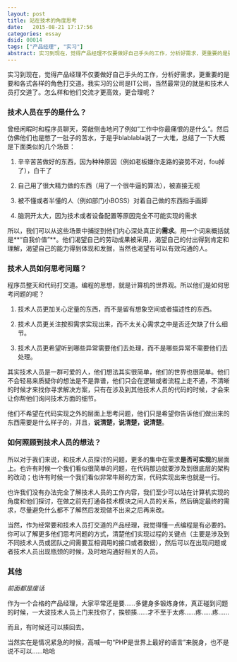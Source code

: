 ```yaml
---
layout: post
title: 站在技术的角度思考
date:   2015-08-21 17:17:56
categories: essay
dsid: 00014
tags: ["产品经理", "实习"]
abstract: 实习到现在，觉得产品经理不仅要做好自己手头的工作，分析好需求，更重要的是要和各式各样的角色打交道。我实习的公司是IT公司，当然最常见的就是和技术人员打交道了。怎么样和他们交流才更高效，更合理呢？
---
```


实习到现在，觉得产品经理不仅要做好自己手头的工作，分析好需求，更重要的是要和各式各样的角色打交道。我实习的公司是IT公司，当然最常见的就是和技术人员打交道了。怎么样和他们交流才更高效，更合理呢？

### 技术人员在乎的是什么？

曾经闲暇时和程序员聊天，旁敲侧击地问了例如“工作中你最痛恨的是什么”。然后仿佛他们也是憋了一肚子的苦水，于是乎blablabla说了一大堆，总结了一下大概是下面类似的几个场景：

1. 辛辛苦苦做好的东西，因为种种原因（例如老板嫌你走路的姿势不对，fou掉了），白干了

2. 自己用了很大精力做的东西（用了一个很牛逼的算法），被直接无视

3. 被不懂或者半懂的人（例如部门小BOSS）对着自己做的东西指手画脚

4. 脑洞开太大，因为技术或者设备配置等原因完全不可能实现的需求

所以，我们可以从这些场景中捕捉到他们内心深处真正的**需求**。用一个词来概括就是**“自我价值”**。他们渴望自己的劳动成果被采用，渴望自己的付出得到肯定和理解，渴望自己的能力得到体现和发掘，当然也渴望有可以有效沟通的人。

### 技术人员如何思考问题？

程序员整天和代码打交道。编程的思想，就是计算机的世界观。所以他们是如何思考问题的呢？

1. 技术人员更加关心定量的东西，而不是留有想象空间或者描述性的东西。

2. 技术人员更关注按照需求实现出来，而不太关心需求之中是否还欠缺了什么细节。

3. 技术人员更希望听到哪些异常需要他们去处理，而不是哪些异常不需要他们去处理。

其实技术人员是一群可爱的人，他们想法其实很简单，他们的世界也很简单。他们不会轻易来质疑你的想法是不是靠谱，他们只会在逻辑或者流程上走不通，不清晰的时候才来找你寻求解决方案，只有在涉及到其他技术人员的代码的时候，才会来让你帮他们询问技术方面的细节。

他们不希望在代码实现之外的层面上思考问题，他们只是希望你告诉他们做出来的东西需要是什么样子的，并且，**说清楚，说清楚，说清楚**。

### 如何照顾到技术人员的想法？

所以对于我们来说，和技术人员探讨的问题，更多的集中在需求**是否可实现**的层面上。也许有时候一个我们看似很简单的问题，在代码那边就要涉及到很底层的架构的改动；也许有时候一个我们看似非常牛掰的方案，代码实现出来也就是一行。

也许我们没有办法完全了解技术人员的工作内容，我们至少可以站在计算机实现的角度和他们探讨，在做之前先打通各技术模块之间人员的关系，然后确定最终的需求，尽量避免什么都不了解然后发现做不出来之后再来改。

当然，作为经常要和技术人员打交道的产品经理，我觉得懂一点编程是有必要的。你可以了解更多他们思考问题的方式，清楚他们实现过程的关键点（主要是涉及到不同技术人员或团队之间需要互相调用的接口或者数据），然后可以在出现问题或者技术人员出现瓶颈的时候，及时地沟通好相关的人员。

### 其他

*前面都是废话*

作为一个合格的产品经理，大家平常还是要……多健身多锻炼身体，真正碰到问题的时候，一大波技术人员上门来找你了，挨顿揍……才不至于太疼……疼……疼……

而且，有时候还可以揍回去。

当然实在是情况紧急的时候，高喊一句“PHP是世界上最好的语言”来脱身，也不是说不可以……哈哈